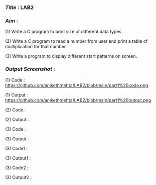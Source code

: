 ### ***Title*** : LAB2
### ***Aim*** : 
(1) Write a C program to print size of different data types.

(2) Write a C program to read a number from user and print a table of multiplication for that number.

(3) Write a program to display different start patterns on screen.

### ***Output Screenshot*** :

(1) Code : https://github.com/anikethmehta/LAB2/blob/main/part1%20code.png

(1) Output : https://github.com/anikethmehta/LAB2/blob/main/part1%20output.png

(2) Code :

(2) Output :

(3) Code :

(3) Output :

(3) Code1 :

(3) Output1 :

(3) Code2 :

(3) Output2 :

